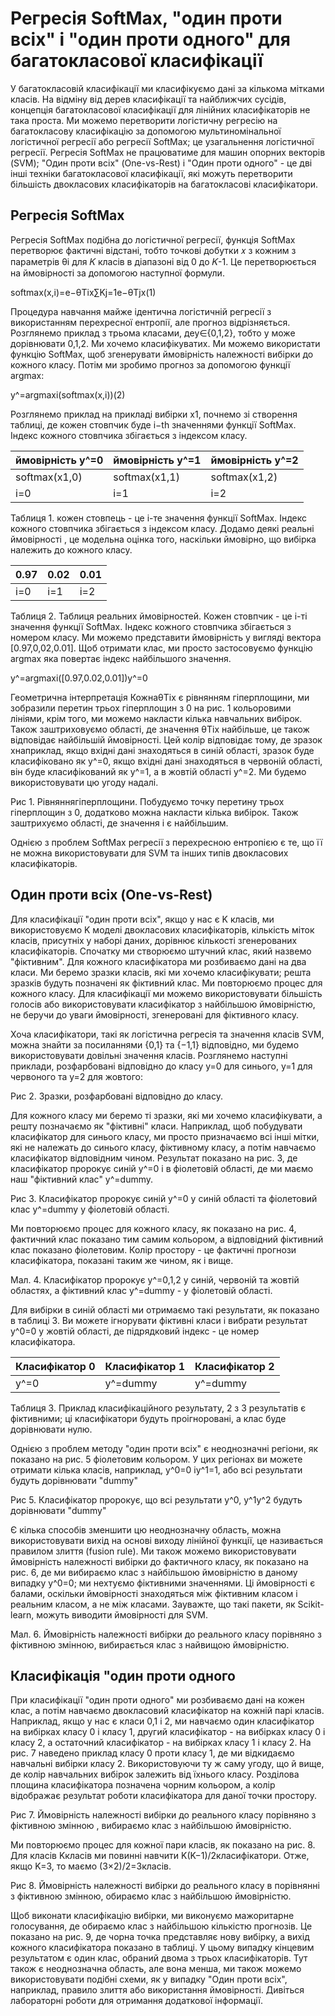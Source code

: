 # Регресія SoftMax, "один проти всіх" і "один проти одного" для багатокласової класифікації

 У багатокласовій класифікації ми класифікуємо дані за кількома мітками класів. На відміну від дерев класифікації та найближчих сусідів, концепція багатокласової класифікації для лінійних класифікаторів не така проста. Ми можемо перетворити логістичну регресію на багатокласову класифікацію за допомогою мультиномінальної логістичної регресії або регресії SoftMax; це узагальнення логістичної регресії. Регресія SoftMax не працюватиме для машин опорних векторів (SVM); "Один проти всіх" (One-vs-Rest) і "Один проти одного" - це дві інші техніки багатокласової класифікації, які можуть перетворити більшість двокласових класифікаторів на багатокласові класифікатори.

  

## Регресія SoftMax
Регресія SoftMax подібна до логістичної регресії, функція SoftMax перетворює фактичні відстані, тобто точкові добутки 𝑥 з кожним з параметрів θi для 𝐾 класів в діапазоні від 0 до 𝐾-1. Це перетворюється на ймовірності за допомогою наступної формули.

    

softmax(x,i)=e−θTix∑Kj=1e−θTjx(1)

  

Процедура навчання майже ідентична логістичній регресії з використанням перехресної ентропії, але прогноз відрізняється. Розглянемо приклад з трьома класами, деy∈{0,1,2}, тобто y може дорівнювати 0,1,2. Ми хочемо класифікуватиx. Ми можемо використати функцію SoftMax, щоб згенерувати ймовірність належності вибірки до кожного класу. Потім ми зробимо прогноз за допомогою функції argmax:

    

y^=argmaxi(softmax(x,i))(2)

    

Розглянемо приклад на прикладі вибірки x1, почнемо зі створення таблиці, де кожен стовпчик буде i−th значеннями функції SoftMax. Індекс кожного стовпчика збігається з індексом класу. 


|ймовірність y^=0|ймовірність y^=1|ймовірність y^=2|
|----|-----|-----|
|softmax(x1,0)|softmax(x1,1)|softmax(x1,2)|
|i=0|i=1|i=2|

Таблиця 1. кожен стовпець - це i-те значення функції SoftMax. Індекс кожного стовпчика збігається з індексом класу.
Додамо деякі реальні ймовірності , це модельна оцінка того, наскільки ймовірно, що вибірка належить до кожного класу. 

|0.97|0.02|0.01|
|----|-----|-----|
|i=0|i=1|i=2|

Таблиця 2. Таблиця реальних ймовірностей. Кожен стовпчик - це i-ті значення функції SoftMax. Індекс кожного стовпчика збігається з номером класу.
Ми можемо представити ймовірність у вигляді вектора [0.97,0,02,0.01]. Щоб отримати клас, ми просто застосовуємо функцію argmax яка повертає індекс найбільшого значення. 

y^=argmaxi([0.97,0.02,0.01])y^=0

      

Геометрична інтерпретація 
КожнаθTix є рівнянням гіперплощини, ми зобразили перетин трьох гіперплощин з 0 на рис. 1 кольоровими лініями, крім того, ми можемо накласти кілька навчальних вибірок. Також заштриховуємо області, де значення θTix найбільше, це також відповідає найбільшій ймовірності. Цей колір відповідає тому, де зразок xнаприклад, якщо вхідні дані знаходяться в синій області, зразок буде класифіковано як y^=0, якщо вхідні дані знаходяться в червоній області, він буде класифікований як y^=1, а в жовтій області y^=2. Ми будемо використовувати цю угоду надалі. 


Рис 1. Рівняннягіперплощини. Побудуємо точку перетину трьох гіперплощин з 0, додатково можна накласти кілька вибірок. Також заштрихуємо області, де значення i є найбільшим.
    

Однією з проблем SoftMax регресії з перехресною ентропією є те, що її не можна використовувати для SVM та інших типів двокласових класифікаторів. 

  

## Один проти всіх (One-vs-Rest)
Для класифікації "один проти всіх", якщо у нас є K класів, ми використовуємо K моделі двокласових класифікаторів, кількість міток класів, присутніх у наборі даних, дорівнює кількості згенерованих класифікаторів. Спочатку ми створюємо штучний клас, який назвемо "фіктивним". Для кожного класифікатора ми розбиваємо дані на два класи. Ми беремо зразки класів, які ми хочемо класифікувати; решта зразків будуть позначені як фіктивний клас. Ми повторюємо процес для кожного класу. Для класифікації ми можемо використовувати більшість голосів або використовувати класифікатор з найбільшою ймовірністю, не беручи до уваги ймовірності, згенеровані для фіктивного класу. 

Хоча класифікатори, такі як логістична регресія та значення класів SVM, можна знайти за посиланнями {0,1} та {−1,1} відповідно, ми будемо використовувати довільні значення класів. Розглянемо наступні приклади, розфарбовані відповідно до класу y=0 для синього, y=1 для червоного та y=2 для жовтого:


Рис 2. Зразки, розфарбовані відповідно до класу.
    

Для кожного класу ми беремо ті зразки, які ми хочемо класифікувати, а решту позначаємо як "фіктивні" класи. Наприклад, щоб побудувати класифікатор для синього класу, ми просто призначаємо всі інші мітки, які не належать до синього класу, фіктивному класу, а потім навчаємо класифікатор відповідним чином. Результат показано на рис. 3, де класифікатор пророкує синій y^=0 і в фіолетовій області, де ми маємо наш "фіктивний клас" y^=dummy.


Рис 3. Класифікатор пророкує синій y^=0 у синій області та фіолетовий клас y^=dummy у фіолетовій області.
    

Ми повторюємо процес для кожного класу, як показано на рис. 4, фактичний клас показано тим самим кольором, а відповідний фіктивний клас показано фіолетовим. Колір простору - це фактичні прогнози класифікатора, показані таким же чином, як і вище.


Мал. 4. Класифікатор пророкує y^=0,1,2 у синій, червоній та жовтій областях, а фіктивний клас y^=dummy - у фіолетовій області.
    

Для вибірки в синій області ми отримаємо такі результати, як показано в таблиці 3. Ви можете ігнорувати фіктивні класи і вибрати результат y^0=0 у жовтій області, де підрядковий індекс - це номер класифікатора.

|Класифікатор 0|Класифікатор 1|Класифікатор 2|
|----|-----|-----|
|y^=0|y^=dummy|y^=dummy|

Таблиця 3. Приклад класифікаційного результату, 2 з 3 результатів є фіктивними; ці класифікатори будуть проігноровані, а клас буде дорівнювати нулю. 
    

Однією з проблем методу "один проти всіх" є неоднозначні регіони, як показано на рис. 5 фіолетовим кольором. У цих регіонах ви можете отримати кілька класів, наприклад, y^0=0 іy^1=1, або всі результати будуть дорівнювати "dummy"


Рис 5. Класифікатор пророкує, що всі результати y^0, y^1y^2 будуть дорівнювати "dummy"
    

Є кілька способів зменшити цю неоднозначну область, можна використовувати вихід на основі виходу лінійної функції, це називається правилом злиття (fusion rule). Ми також можемо використовувати ймовірність належності вибірки до фактичного класу, як показано на рис. 6, де ми вибираємо клас з найбільшою ймовірністю в даному випадку y^0=0; ми нехтуємо фіктивними значеннями. Ці ймовірності є балами, оскільки ймовірності знаходяться між фіктивним класом і реальним класом, а не між класами. Зауважте, що такі пакети, як Scikit-learn, можуть виводити ймовірності для SVM. 



Мал. 6. Ймовірність належності вибірки до реального класу порівняно з фіктивною змінною, вибирається клас з найвищою ймовірністю. 
    

## Класифікація "один проти одного
    

При класифікації "один проти одного" ми розбиваємо дані на кожен клас, а потім навчаємо двокласовий класифікатор на кожній парі класів. Наприклад, якщо у нас є класи 0,1 і 2, ми навчаємо один класифікатор на вибірках класу 0 і класу 1, другий класифікатор - на вибірках класу 0 і класу 2, а остаточний класифікатор - на вибірках класу 1 і класу 2. На рис. 7 наведено приклад класу 0 проти класу 1, де ми відкидаємо навчальні вибірки класу 2. Використовуючи ту ж саму угоду, що й вище, де колір навчальних вибірок залежить від їхнього класу. Розділова площина класифікатора позначена чорним кольором, а колір відображає результат роботи класифікатора для даної точки простору.

 


Рис 7. Ймовірність належності вибірки до реального класу порівняно з фіктивною змінною , вибираємо клас з найбільшою ймовірністю. 
    

Ми повторюємо процес для кожної пари класів, як показано на рис. 8. Для класів Kкласів ми повинні навчити K(K−1)/2класифікатори. Отже, якщо K=3, то маємо (3×2)/2=3класів.


Рис 8. Ймовірність належності вибірки до реального класу в порівнянні з фіктивною змінною, обираємо клас з найбільшою ймовірністю. 
    

Щоб виконати класифікацію вибірки, ми виконуємо мажоритарне голосування, де обираємо клас з найбільшою кількістю прогнозів. Це показано на рис. 9, де чорна точка представляє нову вибірку, а вихід кожного класифікатора показано в таблиці. У цьому випадку кінцевим результатом є один клас, обраний двома з трьох класифікаторів. Тут також є неоднозначна область, але вона менша, ми також можемо використовувати подібні схеми, як у випадку "Один проти всіх", наприклад, правило злиття або використання ймовірності. Дивіться лабораторні роботи для отримання додаткової інформації. 


         
